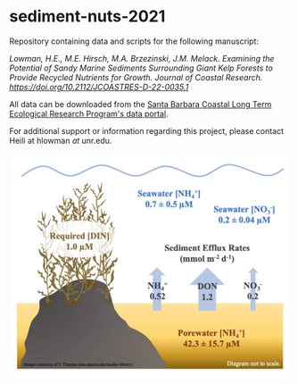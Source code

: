 # sediment-nuts-2021
Repository containing data and scripts for the following manuscript:

*Lowman, H.E., M.E. Hirsch, M.A. Brzezinski, J.M. Melack. Examining the Potential of Sandy Marine Sediments Surrounding Giant Kelp Forests to Provide Recycled Nutrients for Growth. Journal of Coastal Research. https://doi.org/10.2112/JCOASTRES-D-22-0035.1*

All data can be downloaded from the [Santa Barbara Coastal Long Term Ecological Research Program's data portal](https://sbclter.msi.ucsb.edu/data/catalog/package/?package=knb-lter-sbc.151).

For additional support or information regarding this project, please contact Heili at hlowman *at* unr.edu.

![conceptual diagram](Figure_4.jpg)
